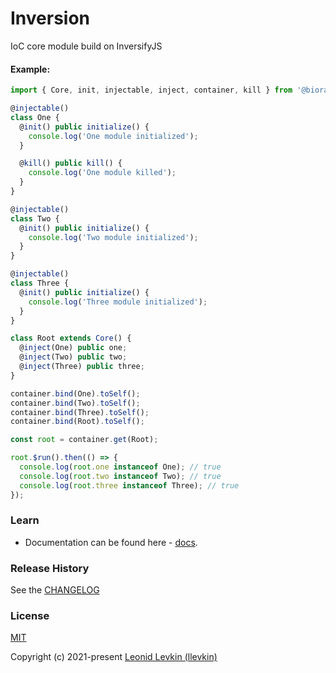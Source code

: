 # Inversion

IoC core module build on InversifyJS

#### Example:

```ts
import { Core, init, injectable, inject, container, kill } from '@biorate/inversion';

@injectable()
class One {
  @init() public initialize() {
    console.log('One module initialized');
  }

  @kill() public kill() {
    console.log('One module killed');
  }
}

@injectable()
class Two {
  @init() public initialize() {
    console.log('Two module initialized');
  }
}

@injectable()
class Three {
  @init() public initialize() {
    console.log('Three module initialized');
  }
}

class Root extends Core() {
  @inject(One) public one;
  @inject(Two) public two;
  @inject(Three) public three;
}

container.bind(One).toSelf();
container.bind(Two).toSelf();
container.bind(Three).toSelf();
container.bind(Root).toSelf();

const root = container.get(Root);

root.$run().then(() => {
  console.log(root.one instanceof One); // true
  console.log(root.two instanceof Two); // true
  console.log(root.three instanceof Three); // true
});
```

### Learn

- Documentation can be found here - [docs](https://biorate.github.io/core/modules/inversion.html).

### Release History

See the [CHANGELOG](https://github.com/biorate/core/blob/master/packages/%40biorate/inversion/CHANGELOG.md)

### License

[MIT](https://github.com/biorate/core/blob/master/packages/%40biorate/inversion/LICENSE)

Copyright (c) 2021-present [Leonid Levkin (llevkin)](mailto:llevkin@yandex.ru)
